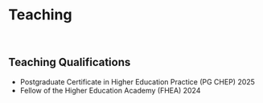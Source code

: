 # Teaching


&nbsp;  <!-- This creates a blank space -->


## Teaching Qualifications

+ Postgraduate Certificate in Higher Education Practice (PG CHEP) 2025
+ Fellow of the Higher Education Academy (FHEA) 2024
